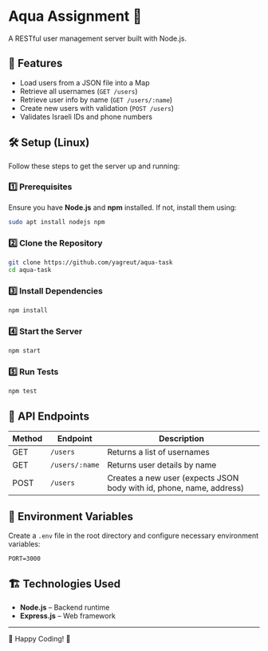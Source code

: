 # Aqua Assignment 🚀

A RESTful user management server built with Node.js.

## 📌 Features

- Load users from a JSON file into a Map
- Retrieve all usernames (`GET /users`)
- Retrieve user info by name (`GET /users/:name`)
- Create new users with validation (`POST /users`)
- Validates Israeli IDs and phone numbers

## 🛠️ Setup (Linux)

Follow these steps to get the server up and running:

### 1️⃣ Prerequisites

Ensure you have **Node.js** and **npm** installed. If not, install them using:

```bash
sudo apt install nodejs npm
```

### 2️⃣ Clone the Repository

```bash
git clone https://github.com/yagreut/aqua-task
cd aqua-task
```

### 3️⃣ Install Dependencies

```bash
npm install
```

### 4️⃣ Start the Server

```bash
npm start
```

### 5️⃣ Run Tests

```bash
npm test
```

## 📄 API Endpoints

| Method | Endpoint       | Description                                                          |
| ------ | -------------- | -------------------------------------------------------------------- |
| GET    | `/users`       | Returns a list of usernames                                          |
| GET    | `/users/:name` | Returns user details by name                                         |
| POST   | `/users`       | Creates a new user (expects JSON body with id, phone, name, address) |

## 📌 Environment Variables

Create a `.env` file in the root directory and configure necessary environment variables:

```env
PORT=3000
```

## 🏗️ Technologies Used

- **Node.js** – Backend runtime
- **Express.js** – Web framework

---

🔹 Happy Coding! 🚀
